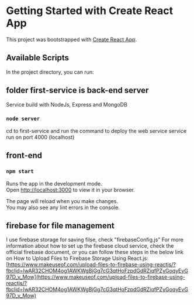 # Getting Started with Create React App

This project was bootstrapped with [Create React App](https://github.com/facebook/create-react-app).

## Available Scripts

In the project directory, you can run:

## folder first-service is back-end server
Service build with NodeJs, Express and MongoDB

### `node server`
cd to first-service and run the command to deploy the web service
service run on port 4000 (localhost)

## front-end
### `npm start`

Runs the app in the development mode.\
Open [http://localhost:3000](http://localhost:3000) to view it in your browser.

The page will reload when you make changes.\
You may also see any lint errors in the console.

## firebase for file management
I use firebase storage for saving filse, check "firebaseConfig.js"
For more information about how to set up the firebase cloud service, check the official firebase document, or you can follow these steps in the below link on How to Upload Files to Firebase Storage Using React.js: 
[https://www.makeuseof.com/upload-files-to-firebase-using-reactjs/?fbclid=IwAR32CHOM4og1AWKWgBjGg7cG3qtHoFzpdGdRZiqfPZyGoqyEvG97D_y_Mow](https://www.makeuseof.com/upload-files-to-firebase-using-reactjs/?fbclid=IwAR32CHOM4og1AWKWgBjGg7cG3qtHoFzpdGdRZiqfPZyGoqyEvG97D_y_Mow)
